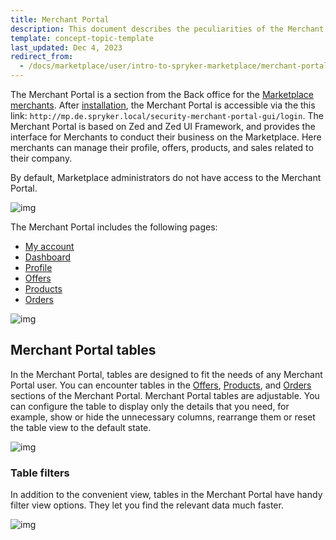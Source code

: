 ```yaml
---
title: Merchant Portal
description: This document describes the peculiarities of the Merchant Portal application.
template: concept-topic-template
last_updated: Dec 4, 2023
redirect_from:
  - /docs/marketplace/user/intro-to-spryker-marketplace/merchant-portal.html
---
```


The Merchant Portal is a section from the Back office for the [Marketplace merchants](/docs/pbc/all/merchant-management/{{site.version}}/marketplace/marketplace-merchant-feature-overview/marketplace-merchant-feature-overview.html). After [installation](/docs/scos/dev/set-up-spryker-locally/install-spryker/install-spryker.html), the Merchant Portal is accessible via the this link: `http://mp.de.spryker.local/security-merchant-portal-gui/login`.
The Merchant Portal is based on Zed and Zed UI Framework, and provides the interface for Merchants to conduct their business on the Marketplace. Here merchants can manage their profile, offers, products, and sales related to their company.


By default, Marketplace administrators do not have access to the Merchant Portal.

![img](https://spryker.s3.eu-central-1.amazonaws.com/docs/Marketplace/user+guides/Intro+to+the+Spryker+Marketplace/Merchant+Portal/merchant-portal-zed-ui-framework.png)

The Merchant Portal includes the following pages:

- [My account](/docs/pbc/all/merchant-management/{{site.version}}/marketplace/manage-in-the-merchant-portal/manage-merchant-account-details-and-settings.html)
- [Dashboard](/docs/pbc/all/merchant-management/{{site.version}}/marketplace/manage-in-the-merchant-portal/manage-merchants-performance-data.html)
- [Profile](/docs/marketplace/user/merchant-portal-user-guides/{{site.version}}/profile/editing-merchants-profile-details.html)
- [Offers](/docs/pbc/all/offer-management/{{site.version}}/marketplace/manage-product-offers.html)
- [Products](/docs/pbc/all/product-information-management/{{site.version}}/marketplace/manage-in-the-merchant-portal/abstract-products/create-marketplace-abstract-products.html)
- [Orders](/docs/pbc/all/order-management-system/{{site.version}}/marketplace/manage-merchant-orders.html)

![img](https://spryker.s3.eu-central-1.amazonaws.com/docs/Marketplace/user+guides/Intro+to+the+Spryker+Marketplace/Merchant+Portal/merchant-portal.gif)

## Merchant Portal tables

In the Merchant Portal, tables are designed to fit the needs of any Merchant Portal user.
You can encounter tables in the [Offers](/docs/pbc/all/offer-management/{{site.version}}/marketplace/manage-product-offers.html), [Products](/docs/pbc/all/product-information-management/{{site.version}}/marketplace/manage-in-the-merchant-portal/abstract-products/create-marketplace-abstract-products.html), and [Orders](/docs/pbc/all/order-management-system/{{site.version}}/marketplace/manage-merchant-orders.html) sections of the Merchant Portal.
Merchant Portal tables are adjustable. You can configure the table to display only the details that you need, for example, show or hide the unnecessary columns, rearrange them or reset the table view to the default state.

![img](https://spryker.s3.eu-central-1.amazonaws.com/docs/Marketplace/user+guides/Intro+to+the+Spryker+Marketplace/Merchant+Portal/merchant-portal-table-view.gif)

### Table filters
In addition to the convenient view, tables in the Merchant Portal have handy filter view options. They let you find the relevant data much faster.

![img](https://spryker.s3.eu-central-1.amazonaws.com/docs/Marketplace/user+guides/Intro+to+the+Spryker+Marketplace/Merchant+Portal/merchant-portal-table-filter.gif)
